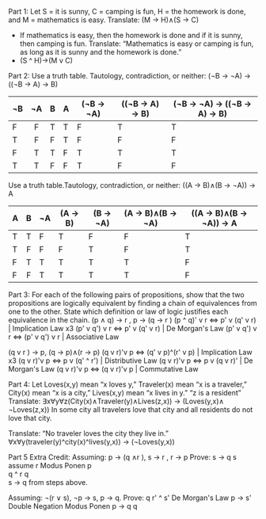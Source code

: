 Part 1: Let S = it is sunny, C = camping is fun, H = the homework is
done, and M = mathematics is easy.
Translate: (M → H)∧(S → C)
- If mathematics is easy, then the homework is done and if it is sunny, then camping is fun.
Translate: “Mathematics is easy or camping is fun, as long as it is sunny and the homework is done.”
- (S ^ H)→(M v C)


Part 2:
Use a truth table. Tautology, contradiction, or neither: (¬B → ¬A) → ((¬B → A) → B)

| ¬B | ¬A | B | A | (¬B → ¬A) | ((¬B → A) → B) | (¬B → ¬A) → ((¬B → A) → B) |
|----|:--:|---|---|-----------|----------------|----------------------------|
|  F |  F | T | T |     F     |        T       |              T             |
|  T |  F | F | T |     F     |        F       |              F             |
|  F |  T | T | F |     T     |        T       |              T             |
|  T |  T | F | F |     T     |        F       |              F             |

Use a truth table.Tautology, contradiction, or neither: ((A → B)∧(B → ¬A)) → A

| A | B | ¬A | (A → B) | (B → ¬A) | (A → B)∧(B → ¬A) | ((A → B)∧(B → ¬A)) → A |
|---|:-:|----|---------|----------|------------------|------------------------|
| T | T |  F |    T    |     F    |         F        |            T           |
| T | F |  F |    F    |     T    |         F        |            T           |
| F | T | T  |    T    |     T    |         T        |            F           |
| F | F | T  |    T    |     T    |         T        |            F           |

Part 3: For each of the following pairs of propositions, show that the
two propositions are logically equivalent by finding a chain of equivalences from one
to the other. State which definition or law of logic justifies each equivalence in the
chain.
(p ∧ q) → r , p → (q → r )
(p ^ q)' v r <=> p' v (q' v r)  | Implication Law x3
(p' v q') v r <=> p' v (q' v r) | De Morgan's Law
(p' v q') v r <=> (p' v q') v r | Associative Law

(q v r ) → p, (q → p)∧(r → p)
(q v r)'v p <=> (q' v p)^(r' v p) | Implication Law x3
(q v r)'v p <=> p v (q' ^ r')     | Distributive Law
(q v r)'v p <=> p v (q v r)'      | De Morgan's Law
(q v r)'v p <=> (q v r)'v p       | Commutative Law

Part 4: Let Loves(x,y) mean “x loves y,” Traveler(x) mean “x is a traveler,”
City(x) mean “x is a city,” Lives(x,y) mean “x lives in y.” “z is a resident”
Translate: ∃x∀y∀z(City(x)∧Traveler(y)∧Lives(z,x)) → (Loves(y,x)∧ ¬Loves(z,x))
In some city all travelers love that city and all residents do not love that city.

Translate: “No traveler loves the city they live in.”
∀x∀y(traveler(y)^city(x)^lives(y,x)) → (¬Loves(y,x))


Part 5 Extra Credit: 
Assuming: p → (q ∧r ), s → r , r → p
Prove: s → q
s   assume
r   Modus Ponen
p   
q ^ r 
q   
s → q from steps above.  

Assuming: ¬(r ∨ s), ¬p → s, p → q. 
Prove: q
r' ^ s' De Morgan's Law
p → s'  Double Negation Modus Ponen
p → q
q
